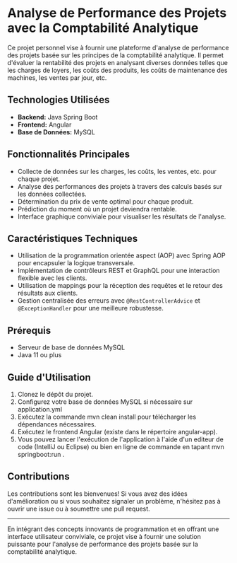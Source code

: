 # Analyse de Performance des Projets avec la Comptabilité Analytique

Ce projet personnel vise à fournir une plateforme d'analyse de performance des projets basée sur les principes de la comptabilité analytique. Il permet d'évaluer la rentabilité des projets en analysant diverses données telles que les charges de loyers, les coûts des produits, les coûts de maintenance des machines, les ventes par jour, etc.

## Technologies Utilisées

- **Backend:** Java Spring Boot
- **Frontend:** Angular
- **Base de Données:** MySQL

## Fonctionnalités Principales

- Collecte de données sur les charges, les coûts, les ventes, etc. pour chaque projet.
- Analyse des performances des projets à travers des calculs basés sur les données collectées.
- Détermination du prix de vente optimal pour chaque produit.
- Prédiction du moment où un projet deviendra rentable.
- Interface graphique conviviale pour visualiser les résultats de l'analyse.

## Caractéristiques Techniques

- Utilisation de la programmation orientée aspect (AOP) avec Spring AOP pour encapsuler la logique transversale.
- Implémentation de contrôleurs REST et GraphQL pour une interaction flexible avec les clients.
- Utilisation de mappings pour la réception des requêtes et le retour des résultats aux clients.
- Gestion centralisée des erreurs avec `@RestControllerAdvice` et `@ExceptionHandler` pour une meilleure robustesse.

## Prérequis
- Serveur de base de données MySQL
- Java 11 ou plus
## Guide d'Utilisation

1. Clonez le dépôt du projet.
2. Configurez votre base de données MySQL si nécessaire sur application.yml
3. Exécutez la commande mvn clean install pour télécharger les dépendances nécessaires.
4. Exécutez le frontend Angular (existe dans le répertoire angular-app).
5. Vous pouvez lancer l'exécution de l'application à l'aide d'un editeur de code (IntelliJ ou Eclipse) ou bien en ligne de commande en tapant mvn springboot:run .

## Contributions

Les contributions sont les bienvenues! Si vous avez des idées d'amélioration ou si vous souhaitez signaler un problème, n'hésitez pas à ouvrir une issue ou à soumettre une pull request.

---

En intégrant des concepts innovants de programmation et en offrant une interface utilisateur conviviale, ce projet vise à fournir une solution puissante pour l'analyse de performance des projets basée sur la comptabilité analytique.
